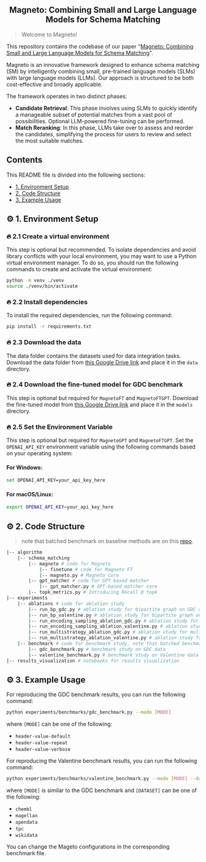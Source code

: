 
<h2 align="center">Magneto: Combining Small and Large Language Models for
Schema Matching</h2>

> Welcome to Magneto!

This repository contains the codebase of our paper "[Magneto: Combining Small and Large Language Models for Schema Matching](https://arxiv.org/abs/2412.08194)".

Magneto is an innovative framework designed to enhance schema matching (SM) by intelligently combining small, pre-trained language models (SLMs) with large language models (LLMs). Our approach is structured to be both cost-effective and broadly applicable.

The framework operates in two distinct phases:
- **Candidate Retrieval**: This phase involves using SLMs to quickly identify a manageable subset of potential matches from a vast pool of possibilities. Optional LLM-powered fine-tuning can be performed.
- **Match Reranking**: In this phase, LLMs take over to assess and reorder the candidates, simplifying the process for users to review and select the most suitable matches.

## Contents

This README file is divided into the following sections:

* [1. Environment Setup](#gear-1-environment-setup)
* [2. Code Structure](#gear-2-code-structure)
* [3. Example Usage](#gear-3-example-usage)

## :gear: 1. Environment Setup

### 🔥 2.1 Create a virtual environment
This step is optional but recommended. To isolate dependencies and avoid library conflicts with your local environment, you may want to use a Python virtual environment manager. To do so, you should run the following commands to create and activate the virtual environment:
```bash
python -m venv ./venv
source ./venv/bin/activate
```

### 🔥 2.2 Install dependencies

To install the required dependencies, run the following command:
```bash
pip install -r requirements.txt
```

### 🔥 2.3 Download the data

The data folder contains the datasets used for data integration tasks. Download the data folder from [this Google Drive link](https://drive.google.com/drive/folders/19kCWQI0CWHs1ZW9RQEUSeK6nuXoA-5B7?usp=sharing) and place it in the `data` directory.


### 🔥 2.4 Download the fine-tuned model for GDC benchmark

This step is optional but required for `MagnetoFT` and `MagnetoFTGPT`. Download the fine-tuned model from [this Google Drive link](https://drive.google.com/drive/folders/1vlWaTm4rpEH4hs-Kq3mhSfTyffhDEp6P?usp=sharing) and place it in the `models` directory.

### 🔥 2.5 Set the Environment Variable
This step is optional but required for `MagnetoGPT` and `MagnetoFTGPT`. Set the `OPENAI_API_KEY` environment variable using the following commands based on your operating system:
#### For Windows:
```bash
set OPENAI_API_KEY=your_api_key_here
```
#### For macOS/Linux:
```bash
export OPENAI_API_KEY=your_api_key_here
```

## :gear: 2. Code Structure
> note that batched benchmark on baseline methods are on this [repo](https://github.com/VIDA-NYU/data-harmonization-benchmark).

```bash
|-- algorithm
    |-- schema_matching
        |-- magneto # code for Magneto
            |-- finetune # code for Magneto FT
            |-- magneto.py # Magneto core
        |-- gpt_matcher # code for GPT-based matcher
            |-- gpt_matcher.py # GPT-based matcher core
        |-- topk_metrics.py # Introducing Recall @ topk
|-- experiments
    |-- ablations # code for ablation study
        |-- run_bp_gdc.py # ablation study for bipartite graph on GDC data
        |-- run_bp_valentine.py # ablation study for bipartite graph on Valentine data
        |-- run_encoding_sampling_ablation_gdc.py # ablation study for encoding sampling on GDC data
        |-- run_encoding_sampling_ablation_valentine.py # ablation study for encoding sampling on Valentine data
        |-- run_multistrategy_ablation_gdc.py # ablation study for multi-strategy on GDC data
        |-- run_multistrategy_ablation_valentine.py # ablation study for multi-strategy on Valentine data
    |-- benchmark # code for benchmark study, note that batched benchmark on baseline methods are on this [repo](https://github.com/VIDA-NYU/data-harmonization-benchmark)
        |-- gdc_benchmark.py # benchmark study on GDC data
        |-- valentine_benchmark.py # benchmark study on Valentine data
|-- results_visualization # notebooks for results visualization
```

## :gear: 3. Example Usage
For reproducing the GDC benchmark results, you can run the following command:
```bash
python experiments/benchmarks/gdc_benchmark.py --mode [MODE]
```
where `[MODE]` can be one of the following:
- `header-value-default`
- `header-value-repeat`
- `header-value-verbose`

For reproducing the Valentine benchmark results, you can run the following command:
```bash
python experiments/benchmarks/valentine_benchmark.py --mode [MODE] --dataset [DATASET]
```
where `[MODE]` is similar to the GDC benchmark and `[DATASET]` can be one of the following:
- `chembl`
- `magellan`
- `opendata`
- `tpc`
- `wikidata`

You can change the Mageto configurations in the corresponding benchmark file.
